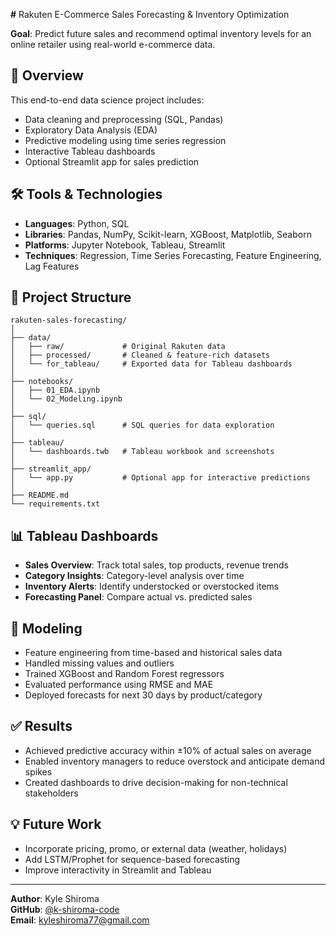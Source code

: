 **#** Rakuten E-Commerce Sales Forecasting & Inventory Optimization

**Goal**: Predict future sales and recommend optimal inventory levels for an online retailer using real-world e-commerce data.

## 🚀 Overview

This end-to-end data science project includes:
- Data cleaning and preprocessing (SQL, Pandas)
- Exploratory Data Analysis (EDA)
- Predictive modeling using time series regression
- Interactive Tableau dashboards
- Optional Streamlit app for sales prediction

## 🛠️ Tools & Technologies
- **Languages**: Python, SQL
- **Libraries**: Pandas, NumPy, Scikit-learn, XGBoost, Matplotlib, Seaborn
- **Platforms**: Jupyter Notebook, Tableau, Streamlit
- **Techniques**: Regression, Time Series Forecasting, Feature Engineering, Lag Features

## 🧩 Project Structure

```
rakuten-sales-forecasting/
│
├── data/
│   ├── raw/             # Original Rakuten data
│   ├── processed/       # Cleaned & feature-rich datasets
│   └── for_tableau/     # Exported data for Tableau dashboards
│
├── notebooks/
│   ├── 01_EDA.ipynb
│   └── 02_Modeling.ipynb
│
├── sql/
│   └── queries.sql      # SQL queries for data exploration
│
├── tableau/
│   └── dashboards.twb   # Tableau workbook and screenshots
│
├── streamlit_app/
│   └── app.py           # Optional app for interactive predictions
│
├── README.md
└── requirements.txt
```

## 📊 Tableau Dashboards
- **Sales Overview**: Track total sales, top products, revenue trends
- **Category Insights**: Category-level analysis over time
- **Inventory Alerts**: Identify understocked or overstocked items
- **Forecasting Panel**: Compare actual vs. predicted sales

## 🤖 Modeling
- Feature engineering from time-based and historical sales data
- Handled missing values and outliers
- Trained XGBoost and Random Forest regressors
- Evaluated performance using RMSE and MAE
- Deployed forecasts for next 30 days by product/category

## ✅ Results
- Achieved predictive accuracy within ±10% of actual sales on average
- Enabled inventory managers to reduce overstock and anticipate demand spikes
- Created dashboards to drive decision-making for non-technical stakeholders

## 💡 Future Work
- Incorporate pricing, promo, or external data (weather, holidays)
- Add LSTM/Prophet for sequence-based forecasting
- Improve interactivity in Streamlit and Tableau

---

**Author**: Kyle Shiroma  
**GitHub**: [@k-shiroma-code](https://github.com/k-shiroma-code)  
**Email**: kyleshiroma77@gmail.com
